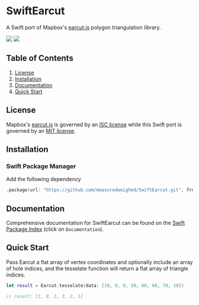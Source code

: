 # SwiftEarcut
A Swift port of Mapbox's [earcut.js](https://github.com/mapbox/earcut) polygon triangulation library.

[![](https://img.shields.io/endpoint?url=https%3A%2F%2Fswiftpackageindex.com%2Fapi%2Fpackages%2Fmeasuredweighed%2FSwiftEarcut%2Fbadge%3Ftype%3Dswift-versions)](https://swiftpackageindex.com/measuredweighed/SwiftEarcut)
[![](https://img.shields.io/endpoint?url=https%3A%2F%2Fswiftpackageindex.com%2Fapi%2Fpackages%2Fmeasuredweighed%2FSwiftEarcut%2Fbadge%3Ftype%3Dplatforms)](https://swiftpackageindex.com/measuredweighed/SwiftEarcut)

## Table of Contents
1. [License](#license)
2. [Installation](#installation)
3. [Documentation](#documentation)
4. [Quick Start](#quick-start)

## License
Mapbox's [earcut.js](https://github.com/mapbox/earcut) is governed by an [ISC license](https://github.com/mapbox/earcut/blob/main/LICENSE) while this Swift port is governed by an [MIT license](https://github.com/measuredweighed/SwiftEarcut/blob/master/LICENSE).

## Installation

### Swift Package Manager
Add the following dependency
```swift
.package(url: "https://github.com/measuredweighed/SwiftEarcut.git", from: "2.2.4"),
```

## Documentation
Comprehensive documentation for SwiftEarcut can be found on the [Swift Package Index](https://swiftpackageindex.com/measuredweighed/SwiftEarcut/) (click on `Documentation`).

## Quick Start
Pass Earcut a flat array of vertex coordinates and optionally include an array of hole indices, and the tesselate function will return a flat array of triangle indices.

```swift
let result = Earcut.tesselate(data: [10, 0, 0, 50, 60, 60, 70, 10])

// result: [1, 0, 3, 3, 2, 1]
```
